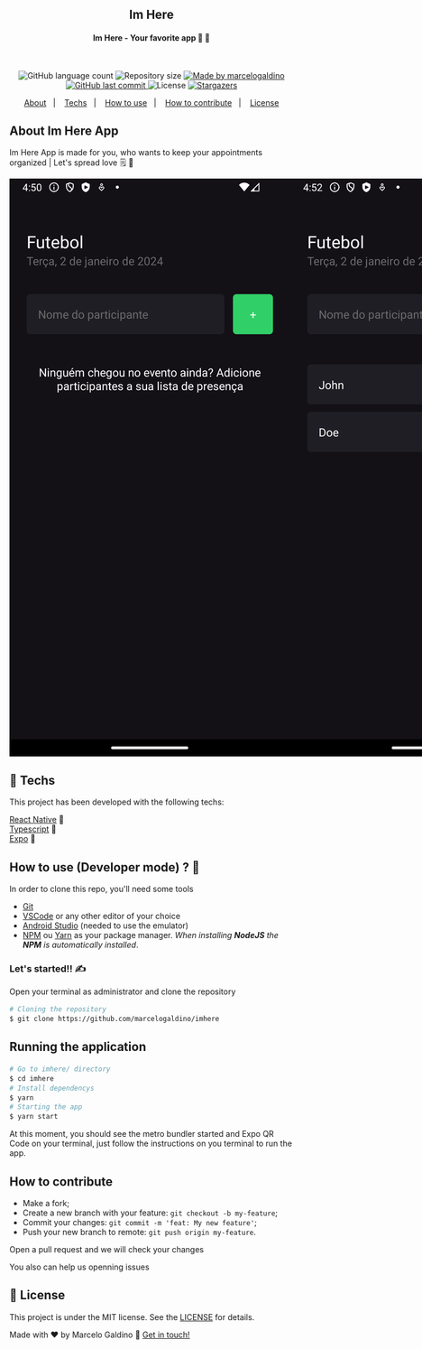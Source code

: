 <!-- <h2 align="center">
    <img alt="imhere Logo" src="src/assets/Logo.png">
</h2> -->
<h2 align="center">
  Im Here
</h2>

<h4 align="center"> 
	Im Here - Your favorite app 📱 💜
</h4>

<br/>

<p align="center">
  <img alt="GitHub language count" src="https://img.shields.io/github/languages/count/marcelogaldino/imhere?color=%2304D361">

  <img alt="Repository size" src="https://img.shields.io/github/repo-size/marcelogaldino/imhere">
	
  <a href="https://www.linkedin.com/in/marcelogaldino/">
    <img alt="Made by marcelogaldino" src="https://img.shields.io/badge/made%20by-marcelogaldino-%2304D361">
  </a>

  <a href="https://github.com/marcelogaldino/imhere/commits/master">
    <img alt="GitHub last commit" src="https://img.shields.io/github/last-commit/marcelogaldino/imhere">
  </a>

  <img alt="License" src="https://img.shields.io/badge/license-MIT-brightgreen">
   <a href="https://github.com/marcelogaldino/imhere/stargazers">
    <img alt="Stargazers" src="https://img.shields.io/github/stars/marcelogaldino/imhere?style=social">
  </a>
</p>

<p align="center">
  <a href="#about-imhere">About</a>&nbsp;&nbsp;&nbsp;|&nbsp;&nbsp;&nbsp;
  <a href="#rocket-Techs">Techs</a>&nbsp;&nbsp;&nbsp;|&nbsp;&nbsp;&nbsp;
  <a href="#how-to-use-(developer-mode)">How to use</a>&nbsp;&nbsp;&nbsp;|&nbsp;&nbsp;&nbsp;
  <a href="#how-to-contribute">How to contribute</a>&nbsp;&nbsp;&nbsp;|&nbsp;&nbsp;&nbsp;
  <a href="#memo-license">License</a>
</p>

## About Im Here App

<p>Im Here App is made for you, who wants to keep your appointments organized | Let's spread love 🗒️ 💜 </p>

<div style="display: flex; flex-direction: row;">
    <img alt="Todo App empty list" src="./assets/imhere-Empty.png">
    <img alt="imhere App filled list" src="./assets/imhere-List.png">
</div>
 
## :rocket: Techs

This project has been developed with the following techs:

[React Native][react-native] 📱️ </br>
[Typescript][typescript] 📘 </br>
[Expo][expo] 🤍️ </br>

## How to use (Developer mode) ? 🤔

In order to clone this repo, you'll need some tools

- [Git](https://git-scm.com)
- [VSCode](https://code.visualstudio.com/) or any other editor of your choice
- [Android Studio](https://developer.android.com/studio) (needed to use the emulator)
- [NPM](https://www.npmjs.com/) ou [Yarn](https://yarnpkg.com/) as your package manager. _When installing **NodeJS** the **NPM** is automatically installed_.

### Let's started!! ✍

Open your terminal as administrator and clone the repository

```bash
# Cloning the repository
$ git clone https://github.com/marcelogaldino/imhere
```

## Running the application

```bash
# Go to imhere/ directory
$ cd imhere
# Install dependencys
$ yarn
# Starting the app
$ yarn start
```

At this moment, you should see the metro bundler started and Expo QR Code on your terminal, just follow the instructions on you terminal to run the app.

## How to contribute

- Make a fork;
- Create a new branch with your feature: `git checkout -b my-feature`;
- Commit your changes: `git commit -m 'feat: My new feature'`;
- Push your new branch to remote: `git push origin my-feature`.

Open a pull request and we will check your changes

You also can help us openning issues

## :memo: License

This project is under the MIT license. See the [LICENSE](https://github.com/marcelogaldino/imhere/blob/main/LICENSE) for details.

Made with ♥ by Marcelo Galdino :wave: [Get in touch!](https://www.linkedin.com/in/marcelogaldino/)

[typescript]: https://www.typescriptlang.org/
[react-native]: https://reactnative.dev/
[expo]: https://expo.dev/
[Android Studio]: https://developer.android.com/studio
